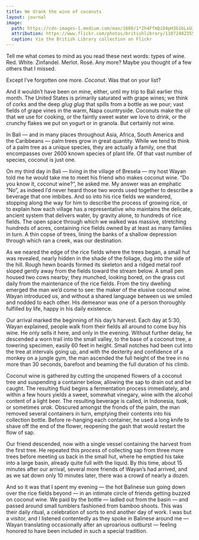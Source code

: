 ```yaml
---
title: We drank the wine of coconuts
layout: journal
image:
  path: https://cdn-images-1.medium.com/max/1600/1*2h4FfmQiD4pH3b1bLxU3TA.png
  attribution: https://www.flickr.com/photos/britishlibrary/11072482355
  caption: Via the British Library collection on Flickr
---
```


Tell me what comes to mind as you read these next words: types of wine. Red.
White. Zinfandel. Merlot. Rosé. Any more? Maybe you thought of a few others that
I missed.

Except I’ve forgotten one more. _Coconut_. Was that on your list?

And it wouldn’t have been on mine, either, until my trip to Bali earlier this
month. The United States is primarily saturated with grape wines; we think of
corks and the deep _glug glug_ that spills from a bottle as we pour; vast fields
of grape vines in the warm, Napa countryside. Coconuts make the oil that we use
for cooking, or the faintly sweet water we love to drink, or the crunchy flakes
we put on yogurt or in granola. But certainly not wine.

In Bali — and in many places throughout Asia, Africa, South America and the
Caribbeans — palm trees grow in great quantity. While we tend to think of a palm
tree as a unique species, they are actually a family, one that encompasses over
2600 known species of plant life. Of that vast number of species, coconut is
just one.

On my third day in Bali — living in the village of Bresela — my host Wayan told
me he would take me to meet his friend who makes coconut wine. “Do you know it,
coconut wine?”, he asked me. My answer was an emphatic ”No”, as indeed I’d never
heard those two words used together to describe a beverage that one imbibes. And
so into his rice fields we wandered, stopping along the way for him to describe
the process of growing rice, or to explain how each village has a representative
who maintains the delicate, ancient system that delivers water, by gravity
alone, to hundreds of rice fields. The open space through which we walked was
massive, stretching hundreds of acres, containing rice fields owned by at least
as many families in turn. A thin copse of trees, lining the banks of a shallow
depression through which ran a creek, was our destination.

As we neared the edge of the rice fields where the trees began, a small hut was
revealed, nearly hidden in the shade of the foliage, dug into the side of the
hill. Rough hewn boards formed its skeleton and a ridged metal roof sloped
gently away from the fields toward the stream below. A small pen housed two cows
nearby; they munched, looking bored, on the grass cut daily from the maintenance
of the rice fields. From the tiny dwelling emerged the man we’d come to see: the
maker of the elusive coconut wine. Wayan introduced us, and without a shared
language between us we smiled and nodded to each other. His demeanor was one of
a person thoroughly fulfilled by life, happy in his daily existence.

Our arrival marked the beginning of his day’s harvest. Each day at 5:30, Wayan
explained, people walk from their fields all around to come buy his wine. He
only sells it here, and only in the evening. Without further delay, he descended
a worn trail into the small valley, to the base of a coconut tree, a towering
specimen, easily 60 feet in height. Small notches had been cut into the tree at
intervals going up, and with the dexterity and confidence of a monkey on a
jungle gym, the man ascended the full height of the tree in no more than 30
seconds, barefoot and beaming the full duration of his climb.

Coconut wine is gathered by cutting the unopened flowers of a coconut tree and
suspending a container below, allowing the sap to drain out and be caught. The
resulting fluid begins a fermentation process immediately, and within a few
hours yields a sweet, somewhat vinegary, wine with the alcohol content of a
light beer. The resulting beverage is called, in Indonesia, _tuak_, or sometimes
_arak_. Obscured amongst the fronds of the palm, the man removed several
containers in turn, emptying their contents into his collection bottle. Before
re-hanging each container, he used a long knife to shave off the end of the
flower, reopening the gash that would restart the flow of sap.

Our friend descended, now with a single vessel containing the harvest from the
first tree. He repeated this process of collecting sap from three more trees
before meeting us back in the small hut, where he emptied his take into a large
basin, already quite full with the liquid. By this time, about 15 minutes after
our arrival, several more friends of Wayan’s had arrived, and as we sat down
only 10 minutes later, there was a crowd of nearly a dozen.

And so it was that I spent my evening — the hot Balinese sun going down over the
rice fields beyond — in an intimate circle of friends getting buzzed on coconut
wine. We paid by the bottle — ladled out from the basin — and passed around
small tumblers fashioned from bamboo shoots. This was their daily ritual, a
celebration of sorts to end another day of work. I was but a visitor, and I
listened contentedly as they spoke in Balinese around me — Wayan translating
occasionally after an uproarious outburst — feeling honored to have been
included in such a special tradition.
